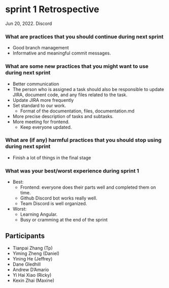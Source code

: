 # sprint 1 Retrospective

Jun 20, 2022. Discord

### What are practices that you should continue during next sprint

- Good branch management
- Informative and meaningful commit messages.

### What are some new practices that you might want to use during next sprint

- Better communication
- The person who is assigned a task should also be responsible to update JIRA,
  document code, and any files related to the task.
- Update JIRA more frequently
- Set standard to our work.
  - Format of the documentation, files, documentation.md
- More precise description of tasks and subtasks.
- More meeting for frontend.
  - Keep everyone updated.

### What are (if any) harmful practices that you should stop using during next sprint

- Finish a lot of things in the final stage

### What was your best/worst experience during sprint 1

- Best:
  - Frontend: everyone does their parts well and completed them on time.
  - Github Discord bot works really well.
  - Team Discord is well organized.
- Worst:
  - Learning Angular.
  - Busy or cramming at the end of the sprint

## Participants

- Tianpai Zhang (Tp)
- Yiming Zheng (Daniel)
- Yining He (Jeffrey)
- Dane Gledhill
- Andrew D’Amario
- Yi Hai Xiao (Ricky)
- Kexin Zhai (Maxine)
